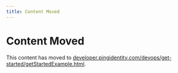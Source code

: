 ```yaml
---
title: Content Moved
---
```

# Content Moved

This content has moved to [developer.pingidentity.com/devops/get-started/getStartedExample.html](https://developer.pingidentity.com/devops/get-started/getStartedExample.html).
